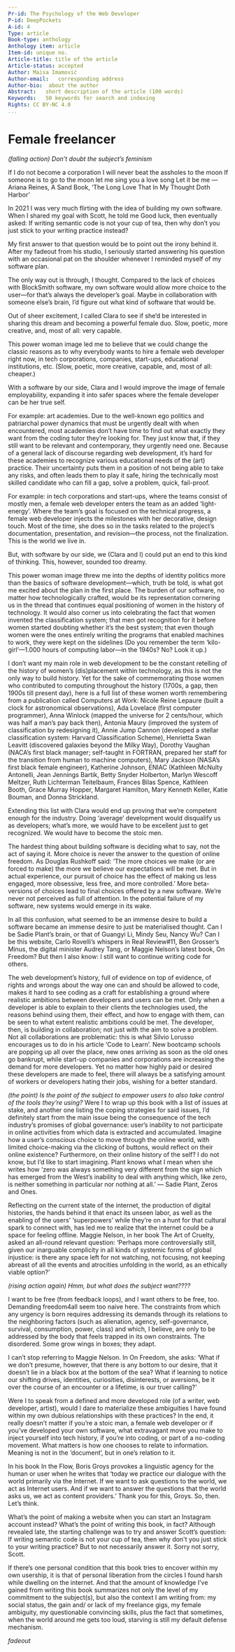 ```yaml
---
Pr-id: The Psychology of the Web Developer 
P-id: DeepPockets
A-id: 4
Type: article
Book-type: anthology
Anthology item: article
Item-id: unique no.
Article-title: title of the article
Article-status: accepted
Author: Maisa Imamović
Author-email:   corresponding address
Author-bio:  about the author
Abstract:   short description of the article (100 words)
Keywords:   50 keywords for search and indexing
Rights: CC BY-NC 4.0
...
```


# Female freelancer

*(falling action) Don’t doubt the subject’s feminism*

If I do not become a corporation I will never beat the assholes to the moon
If someone is to go to the moon let me sing you a love song
Let it be me
— Ariana Reines, A Sand Book, ‘The Long Love That In My Thought Doth Harbor’

In 2021 I was very much flirting with the idea of building my own software. When I shared my goal with Scott, he told me Good luck, then eventually asked: If writing semantic code is not your cup of tea, then why don’t you just stick to your writing practice instead?

My first answer to that question would be to point out the irony behind it. After my fadeout from his studio, I seriously started answering his question with an occasional pat on the shoulder whenever I reminded myself of my software plan. 

The only way out is through, I thought. Compared to the lack of choices with BlockSmith software, my own software would allow more choice to the user—for that’s always the developer’s goal. Maybe in collaboration with someone else’s brain, I’d figure out what kind of software that would be. 

Out of sheer excitement, I called Clara to see if she’d be interested in sharing this dream and becoming a powerful female duo. Slow, poetic, more creative, and, most of all: very capable.

This power woman image led me to believe that we could change the classic reasons as to why everybody wants to hire a female web developer right now, in tech corporations, companies, start-ups, educational institutions, etc. (Slow, poetic, more creative, capable, and, most of all: cheaper.)

With a software by our side, Clara and I would improve the image of female employability, expanding it into safer spaces where the female developer can be her true self. 

For example: art academies. Due to the well-known ego politics and patriarchal power dynamics that must be urgently dealt with when encountered, most academies don’t have time to find out what exactly they want from the coding tutor they’re looking for. They just know that, if they still want to be relevant and contemporary, they urgently need one. Because of a general lack of discourse regarding web development, it’s hard for these academies to recognize various educational needs of the (art) practice. Their uncertainty puts them in a position of not being able to take any risks, and often leads them to play it safe, hiring the technically most skilled candidate who can fill a gap, solve a problem, quick, fail-proof.  

For example: in tech corporations and start-ups, where the teams consist of mostly men, a female web developer enters the team as an added ‘light-energy’. Where the team’s goal is focused on the technical progress, a female web developer injects the milestones with her decorative, design touch. Most of the time, she does so in the tasks related to the project’s documentation, presentation, and revision—the process, not the finalization. This is the world we live in.

But, with software by our side, we (Clara and I) could put an end to this kind of thinking. This, however, sounded too dreamy. 

This power woman image threw me into the depths of identity politics more than the basics of software development—which, truth be told, is what got me excited about the plan in the first place. The burden of our software, no matter how technologically crafted, would be its representation cornering us in the thread that continues equal positioning of women in the history of technology. It would also corner us into celebrating the fact that women invented the classification system; that men got recognition for it before women started doubting whether it’s the best system; that even though women were the ones entirely writing the programs that enabled machines to work, they were kept on the sidelines (Do you remember the term ‘kilo-girl’—1.000 hours of computing labor—in the 1940s? No? Look it up.)

I don’t want my main role in web development to be the constant retelling of the history of women’s (dis)placement within technology, as this is not the only way to build history. Yet for the sake of commemorating those women who contributed to computing throughout the history (1700s, a gap, then 1900s till present day), here is a full list of these women worth remembering from a publication called Computers at Work: Nicole Reine Lepaure (built a clock for astronomical observations), Ada Lovelace (first computer programmer), Anna Winlock (mapped the universe for 2 cents/hour, which was half a man’s pay back then), Antonia Maury (improved the system of classification by redesigning it), Annie Jump Cannon (developed a stellar classification system: Harvard Classification Scheme), Henrietta Swan Leavitt (discovered galaxies beyond the Milky Way), Dorothy Vaughan (NACA’s first black manager; self-taught in FORTRAN, prepared her staff for the transition from human to machine computers), Mary Jackson (NASA’s first black female engineer), Katherine Johnson, ENIAC (Kathleen McNulty Antonelli, Jean Jennings Bartik, Betty Snyder Holberton, Marlyn Wescoff Meltzer, Ruth Lichterman Teitelbaum, Frances Bilas Spence, Kathleen Booth, Grace Murray Hopper, Margaret Hamilton, Mary Kenneth Keller, Katie Bouman, and Donna Strickland.

Extending this list with Clara would end up proving that we’re competent enough for the industry. Doing ‘average’ development would disqualify us as developers; what’s more, we would have to be excellent just to get recognized. We would have to become the stoic men.

The hardest thing about building software is deciding what to say, not the act of saying it. More choice is never the answer to the question of online freedom. As Douglas Rushkoff said: ‘The more choices we make (or are forced to make) the more we believe our expectations will be met. But in actual experience, our pursuit of choice has the effect of making us less engaged, more obsessive, less free, and more controlled.’ More beta-versions of choices lead to final choices offered by a new software. We’re never not perceived as full of attention. In the potential failure of my software, new systems would emerge in its wake. 

In all this confusion, what seemed to be an immense desire to build a software became an immense desire to just be materialised thought. Can I be Sadie Plant’s brain, or that of Guangyi Li, Mindy Seu, Nancy Wu? Can I be this website, Carlo Rovelli’s whispers in Real Review#11, Ben Grosser’s Minus, the digital minister Audrey Tang, or Maggie Nelson’s latest book, On Freedom? But then I also know: I still want to continue writing code for others. 

The web development’s history, full of evidence on top of evidence, of rights and wrongs about the way one can and should be allowed to code, makes it hard to see coding as a craft for establishing a ground where realistic ambitions between developers and users can be met. Only when a developer is able to explain to their clients the technologies used, the reasons behind using them, their effect, and how to engage with them, can be seen to what extent realistic ambitions could be met. The developer, then, is building in collaboration; not just with the aim to solve a problem. Not all collaborations are problematic: this is what Silvio Lorusso encourages us to do in his article ‘Code to Learn’. New bootcamp schools are popping up all over the place, new ones arriving as soon as the old ones go bankrupt, while start-up companies and corporations are increasing the demand for more developers. Yet no matter how highly paid or desired these developers are made to feel, there will always be a satisfying amount of workers or developers hating their jobs, wishing for a better standard.

*(the point) Is the point of the subject to empower users to also take control of the tools they’re using?*
Were I to wrap up this book with a list of issues at stake, and another one listing the coping strategies for said issues, I’d definitely start from the main issue being the consequence of the tech industry’s promises of global governance: user’s inability to not participate in online activities from which data is extracted and accumulated. Imagine how a user’s conscious choice to move through the online world, with limited choice-making via the clicking of buttons, would reflect on their online existence? Furthermore, on their online history of the self? I do not know, but I’d like to start imagining. Plant knows what I mean when she writes how ‘zero was always something very different from the sign which has emerged from the West’s inability to deal with anything which, like zero, is neither something in particular nor nothing at all.’ — Sadie Plant, Zeros and Ones.

Reflecting on the current state of the internet, the production of digital histories, the hands behind it that enact its unseen labor, as well as the enabling of the users’ ‘superpowers’ while they’re on a hunt for that cultural spark to connect with, has led me to realize that the internet could be a space for feeling offline. Maggie Nelson, in her book The Art of Cruelty, asked an all-round relevant question: ‘Perhaps more controversially still, given our inarguable complicity in all kinds of systemic forms of global injustice: is there any space left for not watching, not focusing, not keeping abreast of all the events and atrocities unfolding in the world, as an ethically viable option?’

*(rising action again) Hmm, but what does the subject want????*

I want to be free (from feedback loops), and I want others to be free, too.  Demanding freedom4all seem too naive here. The constraints from which any urgency is born requires addressing its demands through its relations to the neighboring factors (such as alienation, agency, self-governance, survival, consumption, power, class) and which, I believe, are only to be addressed by the body that feels trapped in its own constraints. The disordered. Some grow wings in boxes; they adapt.

I can’t stop referring to Maggie Nelson. In On Freedom, she asks: ‘What if we don’t presume, however, that there is any bottom to our desire, that it doesn’t lie in a black box at the bottom of the sea? What if learning to notice our shifting drives, identities, curiosities, disinterests, or aversions, be it over the course of an encounter or a lifetime, is our truer calling?’

Were I to speak from a defined and more developed role (of a writer, web developer, artist), would I dare to materialize these ambiguities I have found within my own dubious relationships with these practices? In the end, it really doesn’t matter if you’re a stoic man, a female web developer or if you’ve developed your own software, what extravagant move you make to inject yourself into tech history, if you’re into coding, or part of a no-coding movement. What matters is how one chooses to relate to information. Meaning is not in the ‘document’, but in one’s relation to it. 

In his book In the Flow, Boris Groys provokes a linguistic agency for the human or user when he writes that ‘today we practice our dialogue with the world primarily via the Internet. If we want to ask questions to the world, we act as Internet users. And if we want to answer the questions that the world asks us, we act as content providers.’ Thank you for this, Groys. So, then. Let’s think. 

What’s the point of making a website when you can start an Instagram account instead? What’s the point of writing this book, in fact? Although revealed late, the starting challenge was to try and answer Scott’s question: If writing semantic code is not your cup of tea, then why don't you just stick to your writing practice? But to not necessarily answer it. Sorry not sorry, Scott.

If there’s one personal condition that this book tries to encover within my own usership, it is that of personal liberation from the circles I found harsh while dwelling on the internet. And that the amount of knowledge I’ve gained from writing this book summarizes not only the level of my commitment to the subject(s), but also the context I am writing from: my social status, the gain and/ or lack of my freelance gigs, my female ambiguity, my questionable convincing skills, plus the fact that sometimes, when the world around me gets too loud, starving is still my default defense mechanism.



*fadeout* 
